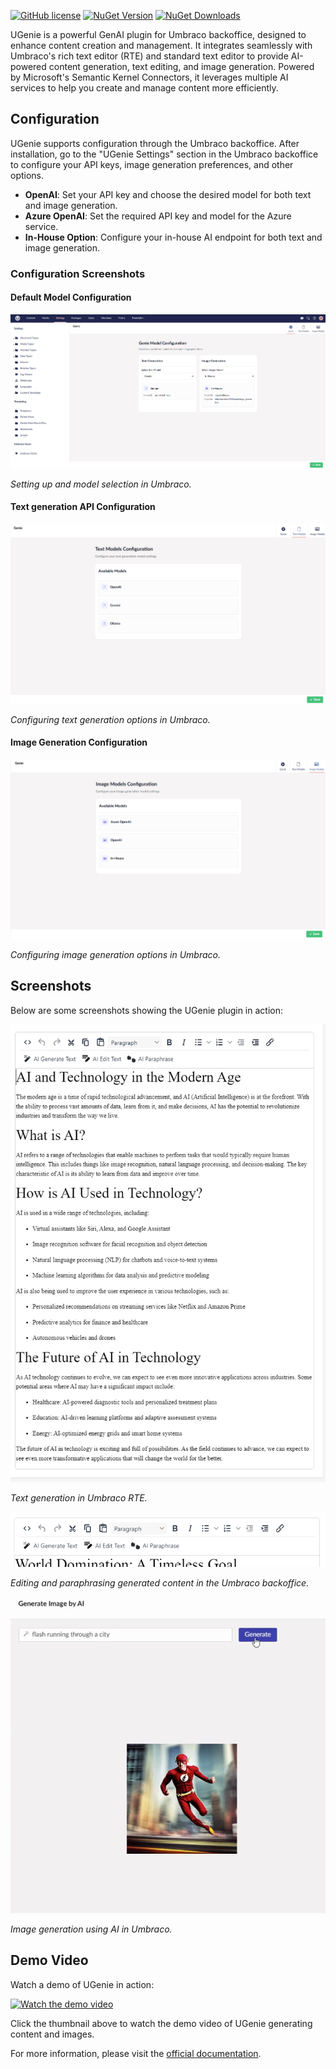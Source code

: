 <p>
  <a href="LICENSE.md"><img src="https://img.shields.io/badge/license-MIT-blue.svg" alt="GitHub license"></a> 
  <a href="https://www.nuget.org/packages/UmbracoGenie"><img src="https://img.shields.io/nuget/v/UmbracoGenie.svg" alt="NuGet Version"></a> 
  <a href="https://www.nuget.org/packages/UmbracoGenie"><img src="https://img.shields.io/nuget/dt/UmbracoGenie.svg" alt="NuGet Downloads"></a>
</p>

UGenie is a powerful GenAI plugin for Umbraco backoffice, designed to enhance content creation and management. It integrates seamlessly with Umbraco's rich text editor (RTE) and standard text editor to provide AI-powered content generation, text editing, and image generation. Powered by Microsoft's Semantic Kernel Connectors, it leverages multiple AI services to help you create and manage content more efficiently.

## Configuration

UGenie supports configuration through the Umbraco backoffice. After installation, go to the "UGenie Settings" section in the Umbraco backoffice to configure your API keys, image generation preferences, and other options.

- **OpenAI**: Set your API key and choose the desired model for both text and image generation.
- **Azure OpenAI**: Set the required API key and model for the Azure service.
- **In-House Option**: Configure your in-house AI endpoint for both text and image generation.

### Configuration Screenshots

#### Default Model Configuration
![Default Model Configuration](./UmbracoGenie/UmbracoGenie/Assets/Screenshots/UGenieScreenshot1.png)

*Setting up and model selection in Umbraco.*

#### Text generation API Configuration
![Text generation API Configuration](./UmbracoGenie/UmbracoGenie/Assets/Screenshots/UGenieScreenshot2.png)

*Configuring text generation options in Umbraco.*

#### Image Generation Configuration
![Image Generation Configuration](./UmbracoGenie/UmbracoGenie/Assets/Screenshots/UGenieScreenshot4.png)

*Configuring image generation options in Umbraco.*


## Screenshots

Below are some screenshots showing the UGenie plugin in action:

![Text Generation](./UmbracoGenie/UmbracoGenie/Assets/Screenshots/UGenieScreenshot5.png)

*Text generation in Umbraco RTE.*

![EditGeneratedText](./UmbracoGenie/UmbracoGenie/Assets/Screenshots/UGenieScreenshot7.png)

*Editing and paraphrasing generated content in the Umbraco backoffice.*

![Image Generation](./UmbracoGenie/UmbracoGenie/Assets/Screenshots/UGenieScreenshot8.png)

*Image generation using AI in Umbraco.*

## Demo Video
Watch a demo of UGenie in action:

[![Watch the demo video](https://img.youtube.com/vi/_QWEMU5rsK8/0.jpg)](https://youtu.be/_QWEMU5rsK8)

Click the thumbnail above to watch the demo video of UGenie generating content and images.

For more information, please visit the [official documentation](https://github.com/phases/Phases.UGenie).

